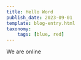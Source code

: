```yaml
---
title: Hello Word
publish_date: 2023-09-01
template: blog-entry.html
taxonomy:
    tags: [blue, red]
---
```


We are online